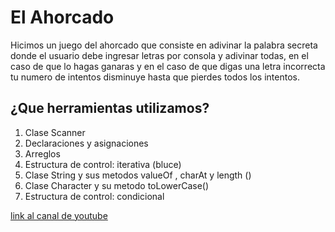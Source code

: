 # El Ahorcado
Hicimos un juego del ahorcado que consiste en adivinar la palabra secreta donde el usuario debe ingresar letras por consola y adivinar todas,  en el caso de que lo hagas
ganaras y en el caso de que digas una letra incorrecta tu numero de intentos disminuye
hasta que pierdes todos los intentos.

## ¿Que herramientas utilizamos? 
1. Clase Scanner 
2. Declaraciones y asignaciones
3. Arreglos
4. Estructura de control: iterativa (bluce)
5. Clase String y sus metodos valueOf , charAt y length ()
6. Clase Character y su metodo toLowerCase()  
7. Estructura de control: condicional

[link al canal de youtube](https://youtube.com/sergiecode)